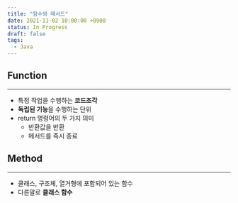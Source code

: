 ```yaml
---
title: "함수와 메서드"
date: 2021-11-02 10:00:00 +0900
status: In Progress
draft: false
tags:
  - Java
---
```

## Function
---
- 특정 작업을 수행하는 **코드조각**
- **독립된 기능**을 수행하는 단위
- return 명령어의 두 가지 의미
    - 반환값을 반환
    - 메서드를 즉시 종료

## Method
---
- 클래스, 구조체, 열거형에 포함되어 있는 함수
- 다른말로 **클래스 함수**
